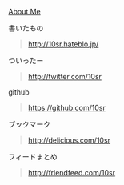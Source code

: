 [About Me](about_me.html)

書いたもの
><http://10sr.hateblo.jp/>

ついったー
><http://twitter.com/10sr>

github
><https://github.com/10sr>

ブックマーク
><http://delicious.com/10sr>

フィードまとめ
><http://friendfeed.com/10sr>
